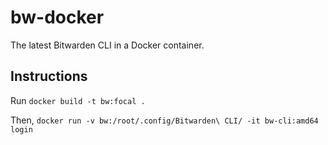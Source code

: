 # bw-docker
The latest Bitwarden CLI in a Docker container.

## Instructions
Run `docker build -t bw:focal .`

Then, `docker run -v bw:/root/.config/Bitwarden\ CLI/ -it bw-cli:amd64 login`
